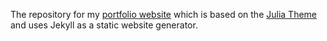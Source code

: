 The repository for my [portfolio website](https://www.marvinspahn.com) which is based on the [Julia Theme](https://kuoa.github.io/julia/) and uses Jekyll as a static website generator.
